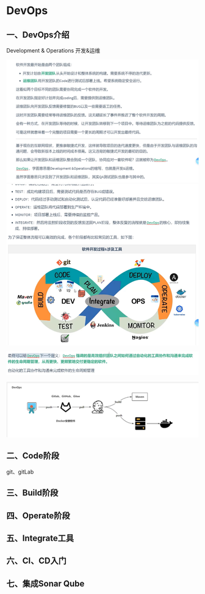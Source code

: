 # DevOps

## 一、DevOps介绍

Development & Operations 开发&运维

<img src="Devops.assets/image-20231010195323136.png" alt="image-20231010195323136" style="zoom: 80%;" />

<img src="Devops.assets/image-20231010195631779.png" alt="image-20231010195631779" style="zoom: 80%;" />

![image-20231010195901010](Devops.assets/image-20231010195901010.png)

<img src="Devops.assets/image-20231010200528141.png" alt="image-20231010200528141" style="zoom: 67%;" />











## 二、Code阶段

git、gitLab

## 三、Build阶段

## 四、Operate阶段

## 五、Integrate工具

## 六、CI、CD入门

## 七、集成Sonar Qube